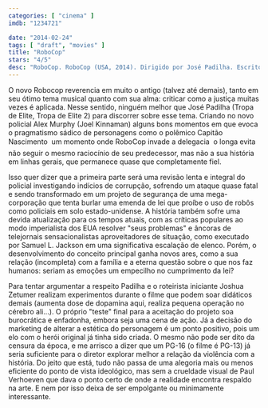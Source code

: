 ```yaml
---
categories: [ "cinema" ]
imdb: "1234721"

date: "2014-02-24"
tags: [ "draft", "movies" ]
title: "RoboCop"
stars: "4/5"
desc: "RoboCop. RoboCop (USA, 2014). Dirigido por José Padilha. Escrito por Joshua Zetumer, Edward Neumeier, Michael Miner, Edward Neumeier, Michael Miner. Com Joel Kinnaman, Gary Oldman, Michael Keaton, Abbie Cornish, Jackie Earle Haley, Michael Kenneth Williams, Jennifer Ehle, Jay Baruchel, Marianne Jean-Baptiste."
---
```

O novo Robocop reverencia em muito o antigo (talvez até demais), tanto em seu ótimo tema musical quanto com sua alma: criticar como a justiça muitas vezes é aplicada. Nesse sentido, ninguém melhor que José Padilha (Tropa de Elite, Tropa de Elite 2) para discorrer sobre esse tema. Criando no novo policial Alex Murphy (Joel Kinnaman) alguns bons momentos em que evoca o pragmatismo sádico de personagens como o polêmico Capitão Nascimento  um momento onde RoboCop invade a delegacia  o longa evita não seguir o mesmo raciocínio de seu predecessor, mas não a sua história em linhas gerais, que permanece quase que completamente fiel.

Isso quer dizer que a primeira parte será uma revisão lenta e integral do policial investigando indícios de corrupção, sofrendo um ataque quase fatal e sendo transformado em um projeto de segurança de uma mega-corporação que tenta burlar uma emenda de lei que proíbe o uso de robôs como policiais em solo estado-unidense. A história também sofre uma devida atualização para os tempos atuais, com as críticas populares ao modo imperialista dos EUA resolver "seus problemas" e âncoras de telejornais sensacionalistas aproveitadores de situação, como executado por Samuel L. Jackson em uma significativa escalação de elenco. Porém, o desenvolvimento do conceito principal ganha novos ares, como a sua relação (incompleta) com a família e a eterna questão sobre o que nos faz humanos: seriam as emoções um empecilho no cumprimento da lei?

Para tentar argumentar a respeito Padilha e o roteirista iniciante Joshua Zetumer realizam experimentos durante o filme que podem soar didáticos demais (aumenta dose de dopamina aqui, realiza pequena operação no cérebro ali...). O próprio "teste" final para a aceitação do projeto soa burocrática e enfadonha, embora seja uma cena de ação. Já a decisão do marketing de alterar a estética do personagem é um ponto positivo, pois um elo com o herói original já tinha sido criada. O mesmo não pode ser dito da censura da época, e me arrisco a dizer que um PG-16 (o filme é PG-13) já seria suficiente para o diretor explorar melhor a relação da violência com a história. Do jeito que está, tudo não passa de uma alegoria mais ou menos eficiente do ponto de vista ideológico, mas sem a crueldade visual de Paul Verhoeven que dava o ponto certo de onde a realidade encontra respaldo na arte. E nem por isso deixa de ser empolgante ou minimamente interessante.


